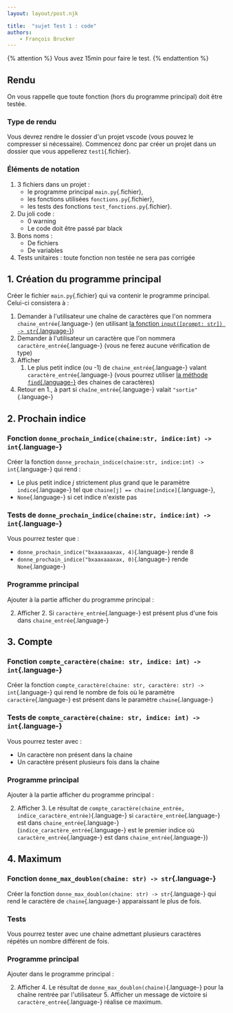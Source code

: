 ```yaml
---
layout: layout/post.njk

title:  "sujet Test 1 : code"
authors:
    - François Brucker
---
```


{% attention %}
Vous avez 15min pour faire le test.
{% endattention %}

## Rendu

On vous rappelle que toute fonction (hors du programme principal) doit être testée.

### Type de rendu

Vous devrez rendre le dossier d'un projet vscode (vous pouvez le compresser si nécessaire). Commencez donc par créer un projet dans un dossier que vous appellerez `test1`{.fichier}.

### Éléments de notation

1. 3 fichiers dans un projet : 
    - le programme principal `main.py`{.fichier}, 
    - les fonctions utilisées `fonctions.py`{.fichier},
    - les tests des fonctions `test_fonctions.py`{.fichier}.
2. Du joli code : 
    - 0 warning 
    - Le code doit être passé par black
3. Bons noms :
    - De fichiers
    - De variables
4. Tests unitaires : toute fonction non testée ne sera pas corrigée

## 1. Création du programme principal

Créer le fichier `main.py`{.fichier} qui va contenir le programme principal. Celui-ci consistera à :

1. Demander à l'utilisateur une chaîne de caractères que l'on nommera `chaine_entrée`{.language-} (en utilisant [la fonction `input([prompt: str]) -> str`{.language-}](https://docs.python.org/fr/3/library/functions.html#input))
2. Demander à l'utilisateur un caractère que l'on nommera `caractère_entrée`{.language-} (vous ne ferez aucune vérification de type)
2. Afficher 
    1. Le plus petit indice (ou -1) de `chaine_entrée`{.language-} valant `caractère_entrée`{.language-} (vous pourrez utiliser [la méthode `find`{.language-}](https://docs.python.org/fr/3/library/stdtypes.html#str.find) des chaines de caractères)
3. Retour en 1., à part si `chaîne_entrée`{.language-} valait `"sortie"`{.language-}

## 2. Prochain indice

### Fonction `donne_prochain_indice(chaine:str, indice:int) -> int`{.language-}

Créer la fonction `donne_prochain_indice(chaine:str, indice:int) -> int`{.language-} qui rend :

- Le plus petit indice $j$ strictement plus grand que le paramètre `indice`{.language-} tel que `chaine[j] == chaine[indice]`{.language-},
- `None`{.language-} si cet indice n'existe pas

### Tests de `donne_prochain_indice(chaine:str, indice:int) -> int`{.language-}

Vous pourrez tester que :

- `donne_prochain_indice("bxaaxaaaxax, 4)`{.language-} rende 8
- `donne_prochain_indice("bxaaxaaaxax, 0)`{.language-} rende `None`{.language-} 


### Programme principal

Ajouter à la partie afficher du programme principal :

2. Afficher
    2. Si `caractère_entrée`{.language-} est présent plus d'une fois dans `chaine_entrée`{.language-} 

## 3. Compte

### Fonction `compte_caractère(chaine: str, indice: int) -> int`{.language-}

Créer la fonction `compte_caractère(chaine: str, caractère: str) -> int`{.language-} qui rend le nombre de fois où le paramètre `caractère`{.language-} est présent dans le paramètre `chaine`{.language-}

### Tests de `compte_caractère(chaine: str, indice: int) -> int`{.language-}

Vous pourrez tester avec :

- Un caractère non présent dans la chaine
- Un caractère présent plusieurs fois dans la chaine

### Programme principal

Ajouter à la partie afficher du programme principal :

2. Afficher
    3. Le résultat de `compte_caractère(chaine_entrée, indice_caractère_entrée)`{.language-} si `caractère_entrée`{.language-} est dans `chaine_entrée`{.language-} (`indice_caractère_entrée`{.language-} est le premier indice où `caractère_entrée`{.language-} est dans `chaine_entrée`{.language-})

## 4. Maximum

### Fonction `donne_max_doublon(chaine: str) -> str`{.language-}

Créer la fonction  `donne_max_doublon(chaine: str) -> str`{.language-} qui rend le caractère de `chaine`{.language-} apparaissant le plus de fois.

### Tests

Vous pourrez tester avec une chaine admettant plusieurs caractères répétés un nombre différent de fois.

### Programme principal

Ajouter dans le programme principal :

2. Afficher
    4. Le résultat de `donne_max_doublon(chaine)`{.language-} pour la chaîne rentrée par l'utilisateur
    5. Afficher un message de victoire si `caractère_entrée`{.language-} réalise ce maximum.



